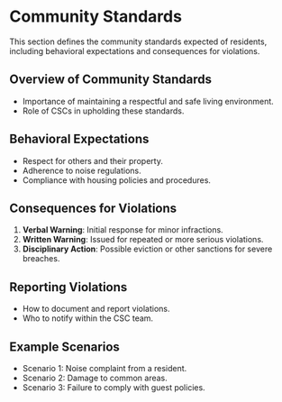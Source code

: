 # Community Standards
This section defines the community standards expected of residents, including behavioral expectations and consequences for violations.

## Overview of Community Standards
- Importance of maintaining a respectful and safe living environment.
- Role of CSCs in upholding these standards.

## Behavioral Expectations
- Respect for others and their property.
- Adherence to noise regulations.
- Compliance with housing policies and procedures.

## Consequences for Violations
1. **Verbal Warning**: Initial response for minor infractions.
2. **Written Warning**: Issued for repeated or more serious violations.
3. **Disciplinary Action**: Possible eviction or other sanctions for severe breaches.

## Reporting Violations
- How to document and report violations.
- Who to notify within the CSC team.

## Example Scenarios
- Scenario 1: Noise complaint from a resident.
- Scenario 2: Damage to common areas.
- Scenario 3: Failure to comply with guest policies.